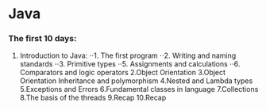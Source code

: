 # Java
### The first 10 days:
1. Introduction to Java:
⋅⋅1. The first program
⋅⋅2. Writing and naming standards
⋅⋅3. Primitive types
⋅⋅5. Assignments and calculations
⋅⋅6. Comparators and logic operators
2.Object Orientation
3.Object Orientation Inheritance and polymorphism
4.Nested and Lambda types
5.Exceptions and Errors
6.Fundamental classes in language
7.Collections
8.The basis of the threads
9.Recap
10.Recap
